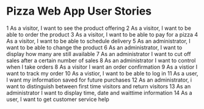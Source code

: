Pizza Web App User Stories
======

1 As a visitor, I want to see the product offering
2 As a visitor, I want to be able to order the product
3 As a visitor, I want to be able to pay for a pizza
4 As a visitor, I want to be able to schedule delivery
5 As an administrator, I want to be able to change the product
6 As an administrator, I want to display how many are still available
7 As an administrator I want to cut off sales after a certain number of sales
8 As an administrator I want to control when I take orders
8 As a visitor I want an order confirmation
9 As a vistior I want to track my order
10 As a vistior, I want to be able to log in
11 As a user, I want my information saved for future purchases
12 As an administrator, i want to distinguish between first time visitors and return visitors
13 As an administrator I want to display time, date and waittime information
14 As a user, I want to get customer service help


